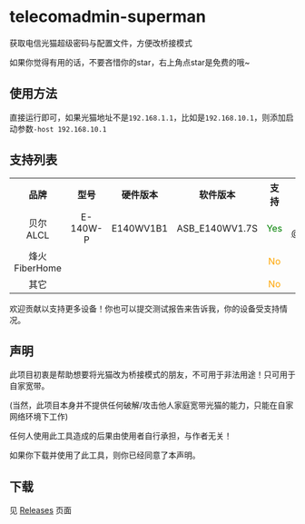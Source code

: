# telecomadmin-superman

获取电信光猫超级密码与配置文件，方便改桥接模式

如果你觉得有用的话，不要吝惜你的star，右上角点star是免费的哦~

## 使用方法

直接运行即可，如果光猫地址不是`192.168.1.1`，比如是`192.168.10.1`，则添加启动参数`-host 192.168.10.1`

## 支持列表

<table>
    <tr>
        <th>品牌</th>
        <th>型号</th>
        <th>硬件版本</th>
        <th>软件版本</th>
        <th>支持</th>
        <th>编码</th>
        <th>测试</th>
    </tr>
    <tr>
        <td align="center">贝尔<br>ALCL</td>
        <td align="center">E-140W-P</td>
        <td align="center">E140WV1B1</td>
        <td align="center">ASB_E140WV1.7S</td>
        <td align="center"><font color="green">Yes</font></td>
        <td align="center">
            <img src="https://github.com/xiaozhuai.png?size=32">
            <br>
            <a href="https://github.com/xiaozhuai">@xiaozhuai</a>
        </td>
        <td align="center">
            <img src="https://github.com/xiaozhuai.png?size=32">
            <br>
            <a href="https://github.com/xiaozhuai">@xiaozhuai</a>
        </td>
    </tr>
    <tr>
        <td align="center">烽火<br>FiberHome</td>
        <td align="center"></td>
        <td align="center"></td>
        <td align="center"></td>
        <td align="center"><font color="orange">No</font></td>
        <td align="center"></td>
        <td align="center"></td>
    </tr>
    <tr>
        <td align="center">其它</td>
        <td align="center"></td>
        <td align="center"></td>
        <td align="center"></td>
        <td align="center"><font color="orange">No</font></td>
        <td align="center"></td>
        <td align="center"></td>
    </tr>
</table>

欢迎贡献以支持更多设备！你也可以提交测试报告来告诉我，你的设备受支持情况。

## 声明

此项目初衷是帮助想要将光猫改为桥接模式的朋友，不可用于非法用途！只可用于自家宽带。

(当然，此项目本身并不提供任何破解/攻击他人家庭宽带光猫的能力，只能在自家网络环境下工作)

任何人使用此工具造成的后果由使用者自行承担，与作者无关！

如果你下载并使用了此工具，则你已经同意了本声明。

## 下载

见 [Releases](https://github.com/xiaozhuai/telecomadmin-superman/releases) 页面

